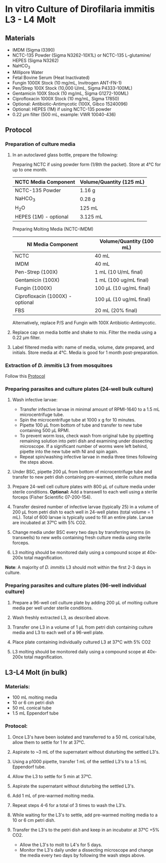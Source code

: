 # In vitro Culture of Dirofilaria immitis L3 - L4 Molt

## Materials
- IMDM (Sigma I3390)
- NCTC-135 Powder (Sigma N3262-10X1L) or NCTC-135 L-glutamine/ HEPES (Sigma N3262)
- NaHCO<sub>3</sub>
- Millipore Water
- Fetal Bovine Serum (Heat Inactivated)
- Fungin 1000X Stock (10 mg/mL, Invitrogen ANT-FN-1)
- Pen/Strep 100X Stock (10,000 U/mL, Sigma P4333-100ML)
- Gentamicin 100X Stock (10 mg/mL, Sigma G1272-100ML)
- Ciprofloxacin 1000X Stock (10 mg/mL, Sigma 17850)
- Optional: Antibiotic-Antimycotic (100X, Gibco 15240096)
- Optional: HEPES (1M) if using NCTC-135 powder
- 0.22 µm filter (500 mL, example: VWR 10040-436)

## Protocol
### Preparation of culture media
1. In an autoclaved glass bottle, prepare the following:

    Preparing NCTC if using powder form (1/8th the packet). Store at 4°C for up to one month.

      | NCTC Media Component    | Volume/Quantity (125 mL) |
      |----------------------------|------------------------|
      |NCTC-135 Powder             |1.16 g                  |
      |NaHCO<sub>3</sub>           |0.28 g                  |
      |H<sub>2</sub>O              |125 mL                  |
      |HEPES (1M) - optional       |3.125 mL                |

    Preparing Molting Media (NCTC-IMDM)

      | NI Media Component    | Volume/Quantity (100 mL) |
      |----------------------------|------------------------|
      |NCTC                        |40 mL                  |
      |IMDM                        |40 mL                  |
      |Pen-Strep (100X)            |1 mL (10 U/mL final)                 |
      |Gentamicin (100X)           |1 mL (100 ug/mL final)               |
      |Fungin (1000X)              |100 µL (10 ug/mL final)               |
      |Ciprofloxacin (1000X) - optional      |100 µL (10 ug/mL final)                |
      |FBS                         |20 mL (20% final)        |

    Alternatively, replace P/S and Fungin with 100X Antibiotic-Antimycotic.

2. Replace cap on media bottle and shake to mix. Filter the media using a 0.22 µm filter.

3. Label filtered media with: name of media, volume, date prepared, and initials. Store media at 4°C. Media is good for 1 month post-preparation.

### Extraction of *D. immitis* L3 from mosquitoes

Follow this [Protocol](../L3_Extraction/L3_Extraction.md)

### Preparing parasites and culture plates (24-well bulk culture)

1. Wash infective larvae:
    - Transfer infective larvae in minimal amount of RPMI-1640 to a 1.5 mL microcentrifuge tube.
    - Spin the microcentrifuge tube at 1000 x g for 10 minutes.
    - Pipette 100 μL from bottom of tube and transfer to new tube containing 500 μL RPMI.
    - To prevent worm loss, check wash from original tube by pipetting remaining solution into petri dish and examining under dissecting microscope. If a significant number of worms were left behind, pipette into the new tube with NI and spin again.
    - Repeat spin/washing infective larvae in media three times following the steps above.

2. Under BSC, pipette 200 μL from bottom of microcentrifuge tube and transfer to new petri dish containing pre-warmed, sterile culture media

3. Prepare 24-well cell culture plates with 800 µL of culture media under sterile conditions. **Optional:** Add a transwell to each well using a sterile forceps (Fisher Scientific 07-200-154).

4. Transfer desired number of infective larvae (typically 25) in a volume of 200 µL from petri dish to each
well in 24-well plates (total volume = 1 mL). Total of 600 larvae is typically used to fill an entire plate. Larvae are incubated at 37°C with 5% CO2.

5. Change media under BSC every two days by transferring worms (in transwells) to new wells containing fresh culture media using sterile forceps.

6. L3 molting should be monitored daily using a compound scope at 40x-200x total magnification.

**Note**: A majority of *D. immitis* L3 should molt within the first 2-3 days in culture.


### Preparing parasites and culture plates (96-well individual culture)

1. Prepare a 96-well cell culture plate by adding 200 µL of molting culture media per well under sterile conditions.

2. Wash freshly extracted L3, as described above.

3. Transfer one L3 in a volume of 1 µL from petri dish containing culture media and L3 to each well of a 96-well plate.

4. Place plate containing individually cultured L3 at 37°C with 5% CO2

5. L3 molting should be monitored daily using a compound scope at 40x-200x total magnification.

## L3-L4 Molt (in bulk)

### Materials:
- 100 mL molting media
- 10 or 6 cm petri dish
- 50 mL conical tube
- 1.5 mL Eppendorf tube

### Protocol:
1. Once L3's have been isolated and transferred to a 50 mL conical tube, allow them to settle for 1 hr at 37°C.

2. Aspirate to ~3 mL of the supernatant without disturbing the settled L3's.

3. Using a p1000 pipette, transfer 1 mL of the settled L3's to a 1.5 mL Eppendorf tube.

4. Allow the L3 to settle for 5 min at 37°C. 

5. Aspirate the supernatant without disturbing the settled L3's.

6. Add 1 mL of pre-warmed molting media.

7. Repeat steps 4-6 for a total of 3 times to wash the L3's.

8. While waiting for the L3's to settle, add pre-warmed molting media to a 10 or 6 cm petri dish.

9. Transfer the L3's to the petri dish and keep in an incubator at 37°C +5% CO2.
   - Allow the L3's to molt to L4's for 5 days.
   - Monitor the L3's daily under a dissecting microscope and change the media every two days by following the wash steps above.
